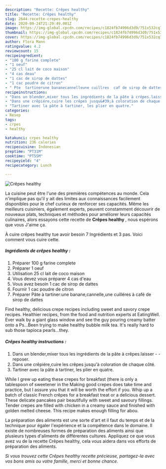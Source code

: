 ```yaml
---
description: "Recette: Crêpes healthy"
title: "Recette: Crêpes healthy"
slug: 2644-recette-crepes-healthy
date: 2020-09-24T21:29:49.001Z
image: https://img-global.cpcdn.com/recipes/c1824fb74996d3d9/751x532cq70/crepes-healthy-photo-principale-de-la-recette.jpg
thumbnail: https://img-global.cpcdn.com/recipes/c1824fb74996d3d9/751x532cq70/crepes-healthy-photo-principale-de-la-recette.jpg
cover: https://img-global.cpcdn.com/recipes/c1824fb74996d3d9/751x532cq70/crepes-healthy-photo-principale-de-la-recette.jpg
author: Flora Mann
ratingvalue: 4.2
reviewcount: 15
recipeingredient:
- "100 g farine complete"
- "1 oeuf"
- "25 cl lait de coco maison"
- "4 cas deau"
- "1 cac de sirop de dattes"
- "1 cac poudre de citron"
- " Pte  tartinerune bananecannelleune cuillres  caf de sirop de dattes"
recipeinstructions:
- "Dans un blender,mixer tous les ingrédients de la pâte à crêpes.laisser  reposer."
- "Dans une crêpiére,cuire les crêpes jusqu&#39;à coloration de chaque côté."
- "Tartiner avec la pâte à tartiner, les plier en quatre."
categories:
- Resep
tags:
- crpes
- healthy

katakunci: crpes healthy 
nutrition: 236 calories
recipecuisine: Indonesian
preptime: "PT31M"
cooktime: "PT55M"
recipeyield: "4"
recipecategory: Lunch

---
```



![Crêpes healthy](https://img-global.cpcdn.com/recipes/c1824fb74996d3d9/751x532cq70/crepes-healthy-photo-principale-de-la-recette.jpg)

La cuisine peut être l'une des premières compétences au monde. Cela n'implique pas qu'il y ait des limites aux connaissances facilement disponibles pour le chef curieux de renforcer ses capacités. Même les meilleurs cuisiniers, également experts, peuvent constamment découvrir de nouveaux plats, techniques et méthodes pour améliorer leurs capacités culinaires, alors essayons cette recette de <strong> Crêpes healthy </strong>, nous espérons que vous J'aime ça.

<!--inarticleads1-->

À cuire crêpes healthy tue avoir besoin 7 Ingrédients et 3 pas. Voici comment vous cuire cette.

##### Ingrédients de crêpes healthy :

1. Préparer 100 g farine complete
1. Préparer 1 oeuf
1. Utilisation 25 cl lait de coco maison
1. Vous devez vous préparer 4 cas d&#39;eau
1. Vous avez besoin 1 cac de sirop de dattes
1. Fournir 1 cac poudre de citron
1. Préparer  Pâte à tartiner:une banane,cannelle,une cuilléres à café de sirop de dattes


Find healthy, delicious crepe recipes including sweet and savory crepe recipes. Healthier recipes, from the food and nutrition experts at EatingWell. Ever walk by a giant glass window and see the guy pouring creamy batter onto a Ps…Been trying to make healthy bubble milk tea. It&#39;s really hard to sub those tapioca pearls…they. 

<!--inarticleads2-->

##### Crêpes healthy instructions :

1. Dans un blender,mixer tous les ingrédients de la pâte à crêpes.laisser -  - reposer.
1. Dans une crêpiére,cuire les crêpes jusqu&#39;à coloration de chaque côté.
1. Tartiner avec la pâte à tartiner, les plier en quatre.


While I grew up eating these crepes for breakfast (there is only a tablespoon of sweetener in the Making good crepes does take time and practice, but I assure you that it will be worth the effort if you. Whip up a batch of classic French crêpes for a breakfast treat or a delicious dessert. These delicate pancakes pair beautifully with sweet and savoury fillings. Tender crepes are filled with chicken in a creamy sauce and finished with golden melted cheese. This recipe makes enough filling for abou. 

<!--inarticleads1-->

<p>
La préparation des aliments est une sorte d'art et il faut du temps et de la technique pour égaler l'expérience et la compétence dans le domaine. Il existe de nombreuses formes de préparation des aliments ainsi que plusieurs types d'aliments de différentes cultures. Appliquez ce que vous avez vu de la recette Crêpes healthy, cela vous aidera dans vos efforts de préparation des aliments.
</p>

<p>
<i>Si vous trouvez cette Crêpes healthy recette précieuse, partagez-la avec vos bons amis ou votre famille, merci et bonne chance.</i>
</p>
